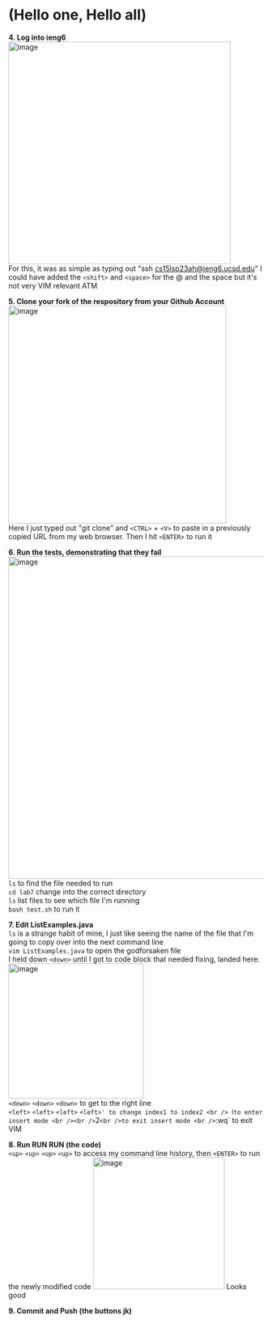 # (Hello one, Hello all)

**4. Log into ieng6**
 <br />
<img width="439" alt="image" src="https://github.com/doduong102/How-To-Lab-4/assets/130004918/f225adc9-8607-4e95-8eca-711f5bfa2116">
 <br />
For this, it was as simple as typing out "ssh cs15lsp23ah@ieng6.ucsd.edu" I could have added the `<shift>` and `<space>` for the @ and the space but it's not very VIM relevant ATM

**5. Clone your fork of the respository from your Github Account**
<br />
<img width="430" alt="image" src="https://github.com/doduong102/How-To-Lab-4/assets/130004918/dbce9c6e-ef45-4810-a98a-f1514d66543c">
<br />
Here I just typed out "git clone" and `<CTRL>` + `<V>` to paste in a previously copied URL from my web browser. Then I hit `<ENTER>` to run it

**6. Run the tests, demonstrating that they fail**
<br />
<img width="636" alt="image" src="https://github.com/doduong102/How-To-Lab-4/assets/130004918/e4edccd5-c786-465b-8eb5-437d7272fb61">
<br />
`ls` to find the file needed to run
<br />
`cd lab7` change into the correct directory
<br />
`ls` list files to see which file I'm running
<br />
`bash test.sh` to run it

**7. Edit ListExamples.java**
<br />
`ls` is a strange habit of mine, I just like seeing the name of the file that I'm going to copy over into the next command line
<br />
`vim ListExamples.java` to open the godforsaken file
<br />
I held down `<down>` until I got to code block that needed fixing, landed here:
<br />
<img width="267" alt="image" src="https://github.com/doduong102/How-To-Lab-4/assets/130004918/68e72475-e598-4a06-b906-982795f56fe5">
<br />
`<down>` `<down>` `<down>` to get to the right line
<br />
`<left>` `<left>` `<left>` `<left>' to change index1 to index2
<br />
`i` to enter insert mode
<br />
 `<BACKSPACE>`
<br />
 `2`
<br />
 `<ESC>` to exit insert mode
<br />
 `:wq` to exit VIM
 <br />

**8. Run RUN RUN (the code)**
<br />
`<up>` `<up>` `<up>` `<up>` to access my command line history, then `<ENTER>` to run the newly modified code
<img width="260" alt="image" src="https://github.com/doduong102/How-To-Lab-4/assets/130004918/a5757283-d953-4b57-8527-0eec298be818">
Looks good
 

**9. Commit and Push (the buttons jk)**
